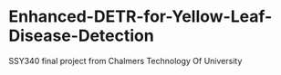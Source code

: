 # Enhanced-DETR-for-Yellow-Leaf-Disease-Detection
SSY340 final project from Chalmers Technology Of University
